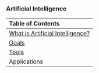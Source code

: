 ### Artificial Intelligence

|Table of Contents|
|:------|
| [What is Artificial Intelligence?](https://github.com/balazodeldiablo/IT115/blob/main/Artificial%20Intelligence%20-%20Wiki/Artificial_Intelligence.md)| 
| [Goals](https://github.com/balazodeldiablo/IT115/blob/main/Artificial%20Intelligence%20-%20Wiki/Goals.md)                           | 
| [Tools](https://github.com/balazodeldiablo/IT115/blob/main/Artificial%20Intelligence%20-%20Wiki/Tools.md)                           | 
| Applications                    |
